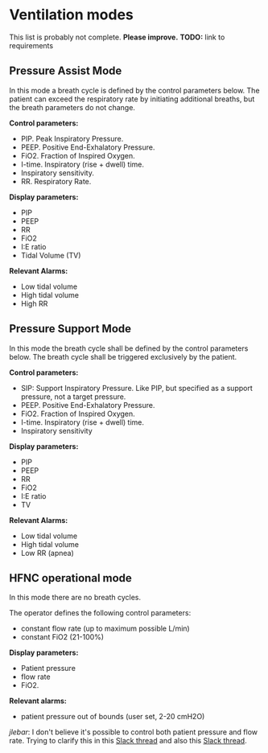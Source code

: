 # Ventilation modes

This list is probably not complete. **Please improve.**
**TODO:** link to requirements

## Pressure Assist Mode

In this mode a breath cycle is defined by the control parameters below. The patient can exceed the respiratory rate by
initiating additional breaths, but the breath parameters do not change.

**Control parameters:**
 - PIP. Peak Inspiratory Pressure.
 - PEEP. Positive End-Exhalatory Pressure.
 - FiO2. Fraction of Inspired Oxygen.
 - I-time. Inspiratory (rise + dwell) time.
 - Inspiratory sensitivity.
 - RR. Respiratory Rate.

**Display parameters:**
 - PIP
 - PEEP
 - RR
 - FiO2
 - I:E ratio
 - Tidal Volume (TV)

**Relevant Alarms:**
 * Low tidal volume
 * High tidal volume
 * High RR

## Pressure Support Mode

In this mode the breath cycle shall be defined by the control parameters below. The breath cycle shall be triggered
exclusively by the patient.

**Control parameters:**
 - SIP: Support Inspiratory Pressure. Like PIP, but specified as a support pressure, not a target pressure.
 - PEEP. Positive End-Exhalatory Pressure.
 - FiO2. Fraction of Inspired Oxygen.
 - I-time. Inspiratory (rise + dwell) time.
 - Inspiratory sensitivity

**Display parameters:**
 - PIP
 - PEEP
 - RR
 - FiO2
 - I:E ratio
 - TV

**Relevant Alarms:**
 * Low tidal volume
 * High tidal volume
 * Low RR (apnea)

## HFNC operational mode
In this mode there are no breath cycles.

The operator defines the following control parameters:
 - constant flow rate (up to maximum possible L/min)
 - constant FiO2 (21-100%)

**Display parameters:**
 - Patient pressure
 - flow rate
 - FiO2.

**Relevant alarms:**
 - patient pressure out of bounds (user set, 2-20 cmH2O)

*jlebar*: I don't believe it's possible to control both patient pressure and flow rate.  Trying to clarify this in
this [Slack thread](https://respiraworks.slack.com/archives/C011UMNUWGZ/p1590904911451700?thread_ts=1590895687.450400&cid=C011UMNUWGZ)
and also this [Slack thread](https://respiraworks.slack.com/archives/C011UMNUWGZ/p1590938052463200).

